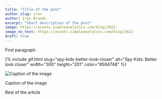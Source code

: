 ```yaml
---
title: "Title of the post"
author_slug: iron
author: Iron Brands
excerpt: "Short description of the post"
image: https://assets.simpleanalytics.com/blog/2022-
image_no_text: https://assets.simpleanalytics.com/blog/2022-
draft: true
---
```


First paragraph

{% include gif.html slug="spy-kids-better-look-closer" alt="Spy Kids: Better look closer" width="300" height="201" color="#594748" %}

<img src="https://assets.simpleanalytics.com/blog/google-alternatives/google-analytics-dashboard.png" alt="Caption of the image" class="border-radius" />
<p class="caption" markdown="1">
  Caption of the image
</p>

Rest of the article
